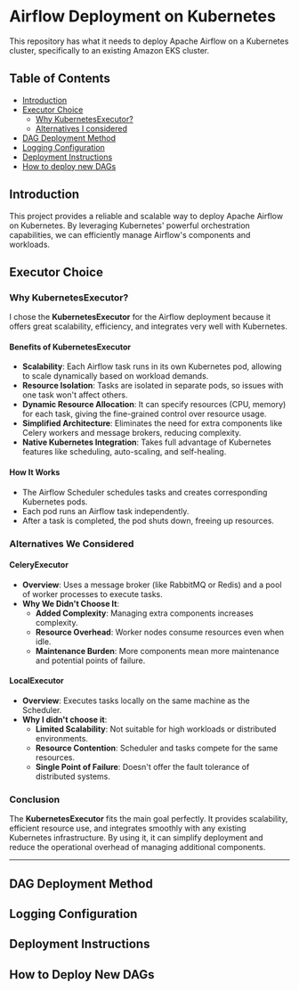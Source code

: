 # Airflow Deployment on Kubernetes

This repository has what it needs to deploy Apache Airflow on a Kubernetes cluster, specifically to an existing Amazon EKS cluster.

## Table of Contents

- [Introduction](#introduction)
- [Executor Choice](#executor-choice)
  - [Why KubernetesExecutor?](#why-kubernetesexecutor)
  - [Alternatives I considered](#alternatives-i-considered)
- [DAG Deployment Method](#dag-deployment-method)
- [Logging Configuration](#logging-configuration)
- [Deployment Instructions](#deployment-instructions)
- [How to deploy new DAGs](#how-to-deploy-new-dags)

## Introduction

This project provides a reliable and scalable way to deploy Apache Airflow on Kubernetes. By leveraging Kubernetes' powerful orchestration capabilities, we can efficiently manage Airflow's components and workloads.

## Executor Choice

### Why KubernetesExecutor?

I chose the **KubernetesExecutor** for the Airflow deployment because it offers great scalability, efficiency, and integrates very well with Kubernetes.

#### Benefits of KubernetesExecutor

- **Scalability**: Each Airflow task runs in its own Kubernetes pod, allowing to scale dynamically based on workload demands.
- **Resource Isolation**: Tasks are isolated in separate pods, so issues with one task won't affect others.
- **Dynamic Resource Allocation**: It can specify resources (CPU, memory) for each task, giving the fine-grained control over resource usage.
- **Simplified Architecture**: Eliminates the need for extra components like Celery workers and message brokers, reducing complexity.
- **Native Kubernetes Integration**: Takes full advantage of Kubernetes features like scheduling, auto-scaling, and self-healing.

#### How It Works

- The Airflow Scheduler schedules tasks and creates corresponding Kubernetes pods.
- Each pod runs an Airflow task independently.
- After a task is completed, the pod shuts down, freeing up resources.

### Alternatives We Considered

#### CeleryExecutor

- **Overview**: Uses a message broker (like RabbitMQ or Redis) and a pool of worker processes to execute tasks.
- **Why We Didn't Choose It**:
  - **Added Complexity**: Managing extra components increases complexity.
  - **Resource Overhead**: Worker nodes consume resources even when idle.
  - **Maintenance Burden**: More components mean more maintenance and potential points of failure.

#### LocalExecutor

- **Overview**: Executes tasks locally on the same machine as the Scheduler.
- **Why I didn't choose it**:
  - **Limited Scalability**: Not suitable for high workloads or distributed environments.
  - **Resource Contention**: Scheduler and tasks compete for the same resources.
  - **Single Point of Failure**: Doesn't offer the fault tolerance of distributed systems.

### Conclusion

The **KubernetesExecutor** fits the main goal perfectly. It provides scalability, efficient resource use, and integrates smoothly with any existing Kubernetes infrastructure. By using it, it can simplify deployment and reduce the operational overhead of managing additional components.

---

## DAG Deployment Method



## Logging Configuration



## Deployment Instructions



## How to Deploy New DAGs



